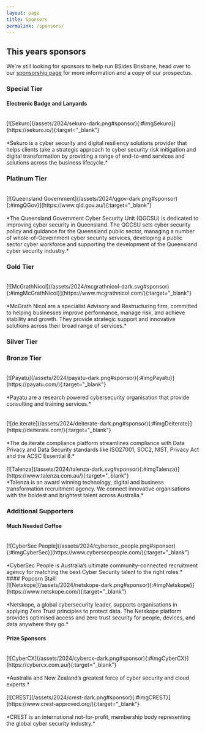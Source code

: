 ```yaml
---
layout: page
title: Sponsors
permalink: /sponsors/
---
```


## This years sponsors
We're still looking for sponsors to help run BSides Brisbane, head over to our [sponsorship page](/sponsorship/) for more information and a copy of our prospectus.

### Special Tier

#### Electronic Badge and Lanyards
<br />
[![Sekuro](/assets/2024/sekuro-dark.png#sponsor){:#imgSekuro}](https://sekuro.io/){:target="_blank"}
<br /><br />
*Sekuro is a cyber security and digital resiliency solutions provider that helps clients take a strategic approach to cyber security risk mitigation and digital transformation by providing a range of end-to-end services and solutions across the business lifecycle.*
<br />

### Platinum Tier
<br />
[![Queensland Government](/assets/2024/qgov-dark.png#sponsor){:#imgQGov}](https://www.qld.gov.au/){:target="_blank"}
<br /><br />
*The Queensland Government Cyber Security Unit (QGCSU) is dedicated to improving cyber security in Queensland. The QGCSU sets cyber security policy and guidance for the Queensland public sector, managing a number of whole-of-Government cyber security services, developing a public sector cyber workforce and supporting the development of the Queensland cyber security industry.*
<br />

### Gold Tier
<br />
[![McGrathNicol](/assets/2024/mcgrathnicol-dark.svg#sponsor){:#imgMcGrathNicol}](https://www.mcgrathnicol.com/){:target="_blank"}
<br /><br />
*McGrath Nicol are a specialist Advisory and Restructuring firm, committed to helping businesses improve performance, manage risk, and achieve stability and growth. They provide strategic support and innovative solutions across their broad range of services.*
<br />

### Silver Tier

### Bronze Tier
<br />
[![Payatu](/assets/2024/payatu-dark.png#sponsor){:#imgPayatu}](https://payatu.com/){:target="_blank"}
<br /><br />
*Payatu are a research powered cybersecurity organisation that provide consulting and training services.*
<br /><br /><br />
[![de.iterate](/assets/2024/deiterate-dark.png#sponsor){:#imgDeiterate}](https://deiterate.com/){:target="_blank"}
<br /><br />
*The de.iterate compliance platform streamlines compliance with Data Privacy and Data Security standards like ISO27001, SOC2, NIST, Privacy Act and the ACSC Essential 8.*
<br /><br />
[![Talenza](/assets/2024/talenza-dark.svg#sponsor){:#imgTalenza}](https://www.talenza.com.au/){:target="_blank"}
<br />
*Talenza is an award winning technology, digital and business transformation recruitment agency. We connect innovative organisations with the boldest and brightest talent across Australia.*


### Additional Supporters

#### Much Needed Coffee
<br />
[![CyberSec People](/assets/2024/cybersec_people.png#sponsor){:#imgCyberSec}](https://www.cybersecpeople.com/){:target="_blank"}
<br /><br />
*CyberSec People is Australia’s ultimate community-connected recruitment agency for matching the best Cyber Security talent to the right roles.*
<br />
#### Popcorn Stall!
<br />
[![Netskope](/assets/2024/netskope-dark.png#sponsor){:#imgNetskope}](https://www.netskope.com/){:target="_blank"}
<br /><br />
*Netskope, a global cybersecurity leader, supports organisations in applying Zero Trust principles to protect data. The Netskope platform provides optimised access and zero trust security for people, devices, and data anywhere they go.*
<br />

#### Prize Sponsors
<br />
[![CyberCX](/assets/2024/cybercx-dark.png#sponsor){:#imgCyberCX}](https://cybercx.com.au/){:target="_blank"}
<br /><br />
*Australia and New Zealand’s greatest force of cyber security and cloud experts.*
<br /><br />
[![CREST](/assets/2024/crest-dark.png#sponsor){:#imgCREST}](https://www.crest-approved.org/){:target="_blank"}
<br /> <br />
*CREST is an international not-for-profit, membership body representing the global cyber security industry.*